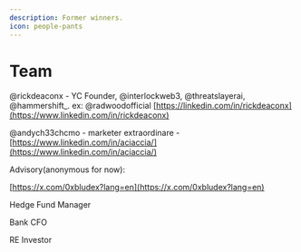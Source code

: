 ```yaml
---
description: Former winners.
icon: people-pants
---
```


# Team

@rickdeaconx - YC Founder, @interlockweb3, @threatslayerai, @hammershift\_. ex: @radwoodofficial [https://linkedin.com/in/rickdeaconx](https://www.linkedin.com/in/rickdeaconx)

@andych33chcmo - marketer extraordinare - [https://www.linkedin.com/in/aciaccia/](https://www.linkedin.com/in/aciaccia/)



Advisory(anonymous for now):

[https://x.com/0xbludex?lang=en](https://x.com/0xbludex?lang=en)

Hedge Fund Manager

Bank CFO

RE Investor&#x20;

